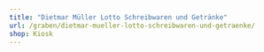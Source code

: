 ```yaml
---
title: "Dietmar Müller Lotto Schreibwaren und Getränke"
url: /graben/dietmar-mueller-lotto-schreibwaren-und-getraenke/
shop: Kiosk
---
```

